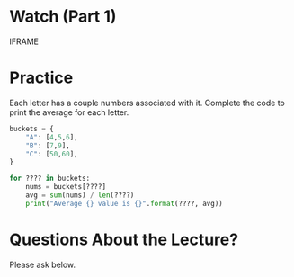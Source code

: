 # Watch (Part 1)

IFRAME

# Practice

Each letter has a couple numbers associated with it.  Complete the
code to print the average for each letter.

```python
buckets = {
    "A": [4,5,6],
    "B": [7,9],
    "C": [50,60],
}

for ???? in buckets:
    nums = buckets[????]
    avg = sum(nums) / len(????)
    print("Average {} value is {}".format(????, avg))
```

# Questions About the Lecture?

Please ask below.

